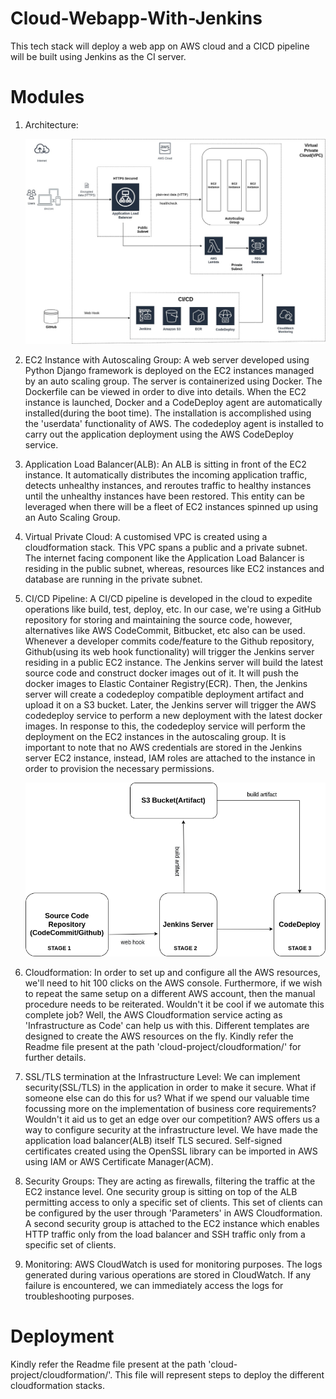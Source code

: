 # Cloud-Webapp-With-Jenkins
This tech stack will deploy a web app on AWS cloud and a CICD pipeline will be built using Jenkins as the CI server.

# Modules
1. Architecture:



      ![alt text](https://github.com/ramos-04/cloud-webapp-with-jenkins/blob/bc6dc02722c53dbf2b03c7170b5656e8690ac733/images/architecture.jpg)


2. EC2 Instance with Autoscaling Group:
A web server developed using Python Django framework is deployed on the EC2 instances managed by an auto scaling group. The server is containerized using Docker. The Dockerfile can be viewed in order to dive into details. When the EC2 instance is launched, Docker and a CodeDeploy agent are automatically installed(during the boot time). The installation is accomplished using the 'userdata' functionality of AWS. The codedeploy agent is installed to carry out the application deployment using the AWS CodeDeploy service.

3. Application Load Balancer(ALB): 
An ALB is sitting in front of the EC2 instance. It automatically distributes the incoming application traffic, detects unhealthy instances, and reroutes traffic to healthy instances until the unhealthy instances have been restored. This entity can be leveraged when there will be a fleet of EC2 instances spinned up using an Auto Scaling Group. 

4. Virtual Private Cloud:
A customised VPC is created using a cloudformation stack. This VPC spans a public and a private subnet. The internet facing component like the Application Load Balancer is residing in the public subnet, whereas, resources like EC2 instances and database are running in the private subnet.

5. CI/CD Pipeline:
A CI/CD pipeline is developed in the cloud to expedite operations like build, test, deploy, etc. In our case, we're using a GitHub repository for storing and maintaining the source code, however, alternatives like AWS CodeCommit, Bitbucket, etc also can be used. Whenever a developer commits code/feature to the Github repository, Github(using its web hook functionality) will trigger the Jenkins server residing in a public EC2 instance. The Jenkins server will build the latest source code and construct docker images out of it. It will push the docker images to Elastic Container Registry(ECR). Then, the Jenkins server will create a codedeploy compatible deployment artifact and upload it on a S3 bucket. Later, the Jenkins server will trigger the AWS codedeploy service to perform a new deployment with the latest docker images. In response to this, the codedeploy service will perform the deployment on the EC2 instances in the autoscaling group. It is important to note that no AWS credentials are stored in the Jenkins server EC2 instance, instead, IAM roles are attached to the instance in order to provision the necessary permissions.


   ![alt text](https://github.com/ramos-04/cloud-webapp-with-jenkins/blob/40fb80f71025f2d8d4fb95587ef6c896bb3382e5/images/AWS-CICD-Pipeline.png)

6. Cloudformation:
In order to set up and configure all the AWS resources, we'll need to hit 100 clicks on the AWS console. Furthermore, if we wish to repeat the same setup on a different AWS account, then the manual procedure needs to be reiterated. Wouldn't it be cool if we automate this complete job? Well, the AWS Cloudformation service acting as 'Infrastructure as Code' can help us with this. Different templates are designed to create the AWS resources on the fly. Kindly refer the Readme file present at the path 'cloud-project/cloudformation/' for further details.
         
7. SSL/TLS termination at the Infrastructure Level:
We can implement security(SSL/TLS) in the application in order to make it secure. What if someone else can do this for us? What if we spend our valuable time focussing more on the implementation of business core requirements? Wouldn't it aid us to get an edge over our competition? AWS offers us a way to configure security at the infrastructure level. We have made the application load balancer(ALB) itself TLS secured. Self-signed certificates created using the OpenSSL library can be imported in AWS using IAM or AWS Certificate Manager(ACM).     

8. Security Groups:
They are acting as firewalls, filtering the traffic at the EC2 instance level. One security group is sitting on top of the ALB permitting access to only a specific set of clients. This set of clients can be configured by the user through 'Parameters' in AWS Cloudformation. A second security group is attached to the EC2 instance which enables HTTP traffic only from the load balancer and SSH traffic only from a specific set of clients. 

9. Monitoring:
AWS CloudWatch is used for monitoring purposes. The logs generated during various operations are stored in CloudWatch. If any failure is encountered, we can immediately access the logs for troubleshooting purposes.

# Deployment

Kindly refer the Readme file present at the path 'cloud-project/cloudformation/'. This file will represent steps to deploy the different cloudformation stacks.

